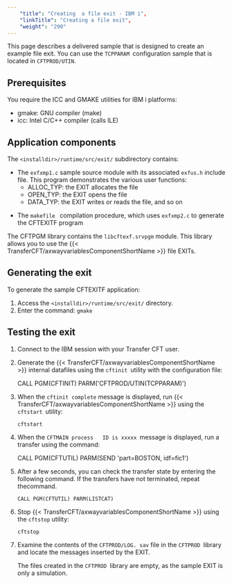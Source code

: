 ```yaml
---
    "title": "Creating  a file exit - IBM i",
    "linkTitle": "Creating a file exit",
    "weight": "290"
---
```

This page describes a delivered sample that is designed to create an example file exit. You can use the `TCPPARAM `configuration sample that is located in `CFTPROD/UTIN`.

Prerequisites
-------------

You require the ICC and GMAKE utilities for IBM i platforms:

- gmake: GNU compiler (make)
- icc: Intel C/C++ compiler (calls ILE)

Application components
----------------------

The `<installdir>/runtime/src/exit/` subdirectory contains:

- The `exfxmp1.c` sample source module with its associated `exfus.h` include file. This program
    demonstrates the various user functions:
    -   ALLOC_TYP:
        the EXIT allocates the file
    -   OPEN_TYP: the
        EXIT opens the file
    -   DATA_TYP: the
        EXIT writes or reads the file, and so on

<!-- -->

- The `makefile `
    compilation procedure, which uses `exfxmp2.c` to generate the CFTEXITF
    program

The CFTPGM library contains the `libcftexf.srvpgm`
module. This library allows you to use the {{< TransferCFT/axwayvariablesComponentShortName  >}} file EXITs.

Generating the exit
-------------------

To generate the sample CFTEXITF application:

1. Access the `<installdir>/runtime/src/exit/` directory.
1. Enter the command: `gmake`

Testing the exit
----------------

1. Connect to the IBM session with your Transfer CFT user.
1. Generate the {{< TransferCFT/axwayvariablesComponentShortName  >}} internal datafiles
    using the `cftinit `utility with the configuration file:

    CALL PGM(CFTINIT) PARM('CFTPROD/UTIN(TCPPARAM)')

1. When the `cftinit complete`
    message is displayed, run {{< TransferCFT/axwayvariablesComponentShortName  >}} using the `cftstart `utility:

    `cftstart`

1. When the `CFTMAIN process   ID is xxxxx `message is displayed, run a transfer using the command:

    CALL PGM(CFTUTIL) PARM(SEND 'part=BOSTON, idf=fic1')

1. After a few seconds, you can
    check the transfer state by entering the following command. If the transfers have not terminated, repeat thecommand.

    `CALL PGM(CFTUTIL) PARM(LISTCAT)`

1. Stop {{< TransferCFT/axwayvariablesComponentShortName  >}} using the `cftstop`
    utility:

    `cftstop`

1. Examine the contents of the `CFTPROD/LOG. sav` file in the `CFTPROD `library and locate the messages inserted by the EXIT.  
      
    The files created in the `CFTPROD `library are empty, as the sample EXIT is
    only a simulation.
